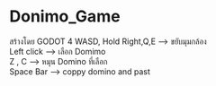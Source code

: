 # Donimo_Game
สร้างโดย GODOT 4
WASD, Hold Right,Q,E --> ขยับมุมกล้อง  
Left click --> เลือก Domimo  
Z , C --> หมุน Domino ที่เลือก  
Space Bar --> coppy domino and past  
